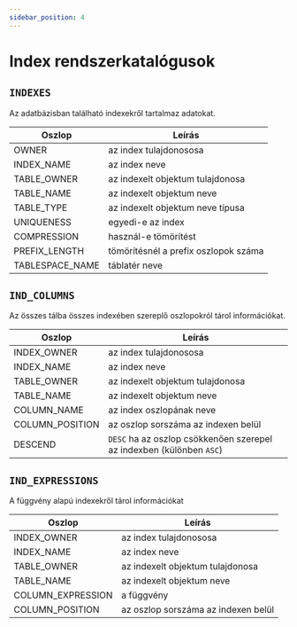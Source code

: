 ```yaml
---
sidebar_position: 4
---
```


# Index rendszerkatalógusok

## `INDEXES`

Az adatbázisban található indexekről tartalmaz adatokat.

| Oszlop          | Leírás                               |
|-----------------|--------------------------------------|
| OWNER           | az index tulajdonososa               |
| INDEX_NAME      | az index neve                        |
| TABLE_OWNER     | az indexelt objektum tulajdonosa     |
| TABLE_NAME      | az indexelt objektum neve            |
| TABLE_TYPE      | az indexelt objektum neve típusa     |
| UNIQUENESS      | egyedi-e az index                    |
| COMPRESSION     | használ-e tömörítést                 |
| PREFIX_LENGTH   | tömörítésnél a prefix oszlopok száma |
| TABLESPACE_NAME | táblatér neve                        |

## `IND_COLUMNS`

Az összes tálba összes indexében szereplő oszlopokról tárol információkat.

| Oszlop          | Leírás                                                               |
|-----------------|----------------------------------------------------------------------|
| INDEX_OWNER     | az index tulajdonososa                                               |
| INDEX_NAME      | az index neve                                                        |
| TABLE_OWNER     | az indexelt objektum tulajdonosa                                     |
| TABLE_NAME      | az indexelt objektum neve                                            |
| COLUMN_NAME     | az index oszlopának neve                                             |
| COLUMN_POSITION | az oszlop sorszáma az indexen belül                                  |
| DESCEND         | `DESC` ha az oszlop csökkenően szerepel az indexben (különben `ASC`) |

## `IND_EXPRESSIONS`

A függvény alapú indexekről tárol információkat

| Oszlop            | Leírás                                                               |
|-------------------|----------------------------------------------------------------------|
| INDEX_OWNER       | az index tulajdonososa                                               |
| INDEX_NAME        | az index neve                                                        |
| TABLE_OWNER       | az indexelt objektum tulajdonosa                                     |
| TABLE_NAME        | az indexelt objektum neve                                            |
| COLUMN_EXPRESSION | a függvény                                                           |
| COLUMN_POSITION   | az oszlop sorszáma az indexen belül                                  |


